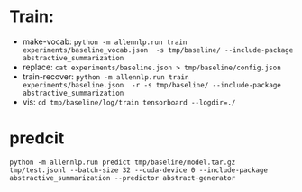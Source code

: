 # Train:
- make-vocab:
`
python -m allennlp.run train experiments/baseline_vocab.json  -s tmp/baseline/ --include-package abstractive_summarization
`
- replace:
`
cat experiments/baseline.json > tmp/baseline/config.json
`
- train-recover:
`
python -m allennlp.run train experiments/baseline.json  -r -s tmp/baseline/ --include-package abstractive_summarization
`
- vis:
`
cd tmp/baseline/log/train
tensorboard --logdir=./
`
# predcit
`
python -m allennlp.run predict tmp/baseline/model.tar.gz tmp/test.jsonl --batch-size 32 --cuda-device 0 --include-package abstractive_summarization --predictor abstract-generator
`